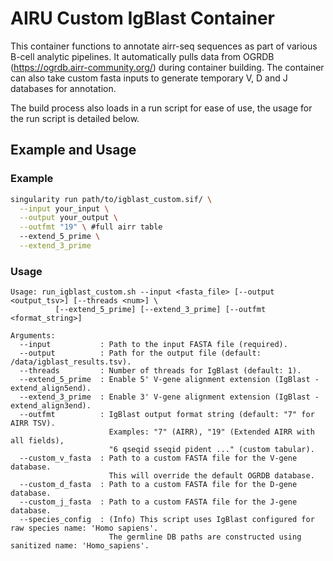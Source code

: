 # AIRU Custom IgBlast Container

This container functions to annotate airr-seq sequences as part of various B-cell analytic pipelines. It automatically pulls data from OGRDB (https://ogrdb.airr-community.org/) during container building. The container can also take custom fasta inputs to generate temporary V, D and J databases for annotation. 

The build process also loads in a run script for ease of use, the usage for the run script is detailed below.

## Example and Usage

### Example

```bash
singularity run path/to/igblast_custom.sif/ \
  --input your_input \
  --output your_output \
  --outfmt "19" \ #full airr table
  --extend_5_prime \
  --extend_3_prime
```

### Usage

```
Usage: run_igblast_custom.sh --input <fasta_file> [--output <output_tsv>] [--threads <num>] \
          [--extend_5_prime] [--extend_3_prime] [--outfmt <format_string>]

Arguments:
  --input           : Path to the input FASTA file (required).
  --output          : Path for the output file (default: /data/igblast_results.tsv).
  --threads         : Number of threads for IgBlast (default: 1).
  --extend_5_prime  : Enable 5' V-gene alignment extension (IgBlast -extend_align5end).
  --extend_3_prime  : Enable 3' V-gene alignment extension (IgBlast -extend_align3end).
  --outfmt          : IgBlast output format string (default: "7" for AIRR TSV).
                      Examples: "7" (AIRR), "19" (Extended AIRR with all fields),
                      "6 qseqid sseqid pident ..." (custom tabular).
  --custom_v_fasta  : Path to a custom FASTA file for the V-gene database.
                      This will override the default OGRDB database.
  --custom_d_fasta  : Path to a custom FASTA file for the D-gene database.
  --custom_j_fasta  : Path to a custom FASTA file for the J-gene database.
  --species_config  : (Info) This script uses IgBlast configured for raw species name: 'Homo sapiens'.
                      The germline DB paths are constructed using sanitized name: 'Homo_sapiens'.
```
